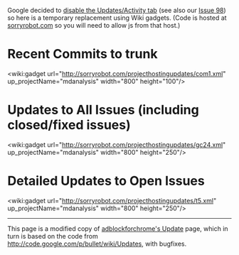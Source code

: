Google decided to [disable the Updates/Activity tab](http://code.google.com/p/support/issues/detail?id=24324) (see also our [Issue 98](https://code.google.com/p/mdanalysis/issues/detail?id=98)) so here is a temporary replacement using Wiki gadgets. (Code is hosted at [sorryrobot.com](http://sorryrobot.com) so you will need to allow js from that host.)

# Recent Commits to trunk #

<wiki:gadget url="http://sorryrobot.com/projecthostingupdates/com1.xml" up\_projectName="mdanalysis" width="800"  height="100"/>

# Updates to All Issues (including closed/fixed issues) #

<wiki:gadget url="http://sorryrobot.com/projecthostingupdates/gc24.xml" up\_projectName="mdanalysis" width="800"  height="250"/>

# Detailed Updates to Open Issues #

<wiki:gadget url="http://sorryrobot.com/projecthostingupdates/t5.xml" up\_projectName="mdanalysis" width="800"  height="250"/>


---

This page is a modified copy of [adblockforchrome's Update](http://code.google.com/p/adblockforchrome/wiki/Updates) page, which in turn is based on the code from http://code.google.com/p/bullet/wiki/Updates, with bugfixes.
